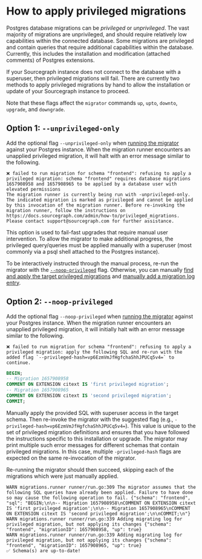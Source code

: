 # How to apply privileged migrations

Postgres database migrations can be _privileged_ or _unprivileged_. The vast majority of migrations are unprivileged, and should require relatively low capabilities within the connected database. Some migrations are privileged and contain queries that require additional capabilities within the database. Currently, this includes the installation and modification (attached comments) of Postgres extensions.

If your Sourcegraph instance does not connect to the database with a superuser, then privileged migrations will fail. There are currently two methods to apply privileged migrations by hand to allow the installation or update of your Sourcegraph instance to proceed.

Note that these flags affect the `migrator` commands `up`, `upto`, `downto`, `upgrade`, and `downgrade`.

## Option 1: `--unprivileged-only`

Add the optional flag `--unprivileged-only` when [running the migrator](manual_database_migrations.md) against your Postgres instance. When the migration runner encounters an unapplied privileged migration, it will halt with an error message similar to the following.

```
❌ failed to run migration for schema "frontend": refusing to apply a privileged migration: schema "frontend" requires database migrations 1657908958 and 1657908965 to be applied by a database user with elevated permissions
The migration runner is currently being run with -unprivileged-only. The indicated migration is marked as privileged and cannot be applied by this invocation of the migration runner. Before re-invoking the migration runner, follow the instructions on https://docs.sourcegraph.com/admin/how-to/privileged_migrations. Please contact support@sourcegraph.com for further assistance.
```

This option is used to fail-fast upgrades that require manual user intervention. To allow the migrator to make additional progress, the privileged query/queries must be applied manually with a superuser (most commonly via a psql shell attached to the Postgres instance).

To be interactively instructed through the manual process, re-run the migrator with the [`--noop-privileged`](#option-2-noop-privileged) flag. Otherwise, you can manually [find and apply the target privileged migrations](dirty_database.md#2-run-the-sql-queries-to-finish-incomplete-migrations) and [manually add a migration log entry](dirty_database.md#3-add-a-migration-log-entry).

## Option 2: `--noop-privileged`

Add the optional flag `--noop-privileged` when [running the migrator](manual_database_migrations.md) against your Postgres instance. When the migration runner encounters an unapplied privileged migration, it will initially halt with an error message similar to the following.

```
❌ failed to run migration for schema "frontend": refusing to apply a privileged migration: apply the following SQL and re-run with the added flag `--privileged-hash=vp6EzmVmJfHgfchaShhJPUCq5v4=` to continue.
```

```sql
BEGIN;
-- Migration 1657908958
COMMENT ON EXTENSION citext IS 'first privileged migration';
-- Migration 1657908965
COMMENT ON EXTENSION citext IS 'second privileged migration';
COMMIT;
```

Manually apply the provided SQL with superuser access in the target schema. Then re-invoke the migrator with the suggested flag (e.g., `-privileged-hash=vp6EzmVmJfHgfchaShhJPUCq5v4=`). This value is unique to the set of privileged migration definitions and ensures that you have followed the instructions specific to this installation or upgrade. The migrator may print multiple such error messages for different schemas that contain privileged migrations. In this case, multiple `-privileged-hash` flags are expected on the same re-invocation of the migrator.

Re-running the migrator should then succeed, skipping each of the migrations which were just manually applied.

```
WARN migrations.runner runner/run.go:309 The migrator assumes that the following SQL queries have already been applied. Failure to have done so may cause the following operation to fail. {"schema": "frontend", "sql": "BEGIN;\n\n-- Migration 1657908958\nCOMMENT ON EXTENSION citext IS 'first privileged migration';\n\n-- Migration 1657908965\nCOMMENT ON EXTENSION citext IS 'second privileged migration';\n\nCOMMIT;\n"}
WARN migrations.runner runner/run.go:339 Adding migrating log for privileged migration, but not applying its changes {"schema": "frontend", "migrationID": 1657908958, "up": true}
WARN migrations.runner runner/run.go:339 Adding migrating log for privileged migration, but not applying its changes {"schema": "frontend", "migrationID": 1657908965, "up": true}
✅ Schema(s) are up-to-date!
```
